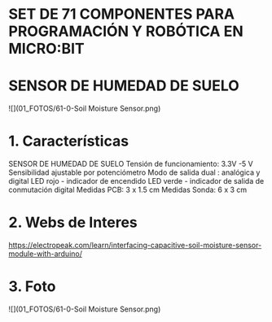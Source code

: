 # **SET DE 71 COMPONENTES PARA PROGRAMACIÓN Y ROBÓTICA EN MICRO:BIT**

# SENSOR DE HUMEDAD DE SUELO


![](01_FOTOS/61-0-Soil Moisture Sensor.png)

# 1. Características

SENSOR DE HUMEDAD DE SUELO
Tensión de funcionamiento: 3.3V -5 V
Sensibilidad ajustable por potenciómetro
Modo de salida dual : analógica y digital
LED rojo - indicador de encendido
LED verde - indicador de salida de conmutación digital
Medidas PCB: 3 x 1.5 cm
Medidas Sonda: 6  x 3 cm

# 2. Webs de Interes

<https://electropeak.com/learn/interfacing-capacitive-soil-moisture-sensor-module-with-arduino/>

# 3. Foto

![](01_FOTOS/61-0-Soil Moisture Sensor.png)
